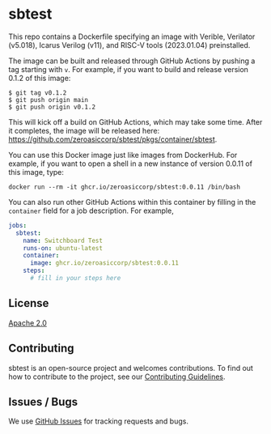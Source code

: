 # sbtest

This repo contains a Dockerfile specifying an image with Verible, Verilator (v5.018), Icarus Verilog (v11), and RISC-V tools (2023.01.04) preinstalled.

The image can be built and released through GitHub Actions by pushing a tag starting with `v`.  For example, if you want to build and release version 0.1.2 of this image:

```shell
$ git tag v0.1.2
$ git push origin main
$ git push origin v0.1.2
```

This will kick off a build on GitHub Actions, which may take some time.  After it completes, the image will be released here: https://github.com/zeroasiccorp/sbtest/pkgs/container/sbtest.

You can use this Docker image just like images from DockerHub.  For example, if you want to open a shell in a new instance of version 0.0.11 of this image, type:

```shell
docker run --rm -it ghcr.io/zeroasiccorp/sbtest:0.0.11 /bin/bash
```

You can also run other GitHub Actions within this container by filling in the `container` field for a job description.  For example,

```yaml
jobs:
  sbtest:
    name: Switchboard Test
    runs-on: ubuntu-latest
    container:
      image: ghcr.io/zeroasiccorp/sbtest:0.0.11
    steps:
      # fill in your steps here
```

## License

[Apache 2.0](LICENSE)

## Contributing

sbtest is an open-source project and welcomes contributions. To find out how to contribute to the project, see our
[Contributing Guidelines](CONTRIBUTING.md).

## Issues / Bugs

We use [GitHub Issues](https://github.com/zeroasiccorp/sbtest/issues) for tracking requests and bugs.
